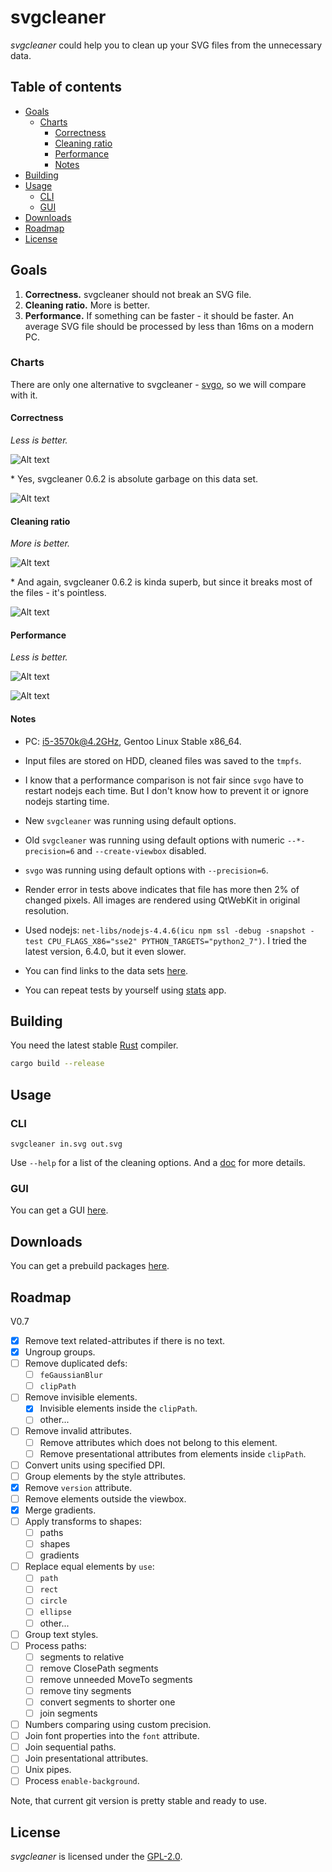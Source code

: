 # svgcleaner

*svgcleaner* could help you to clean up your SVG files from the unnecessary data.

## Table of contents

  * [Goals](#goals)
    * [Charts](#charts)
      * [Correctness](#correctness)
      * [Cleaning ratio](#cleaning-ratio)
      * [Performance](#performance)
      * [Notes](#notes)
  * [Building](#building)
  * [Usage](#usage)
    * [CLI](#cli)
    * [GUI](#gui)
  * [Downloads](#downloads)
  * [Roadmap](#roadmap)
  * [License](#license)

## Goals

1. **Correctness.** svgcleaner should not break an SVG file.
1. **Cleaning ratio.** More is better.
1. **Performance.** If something can be faster - it should be faster.
   An average SVG file should be processed by less than 16ms on a modern PC.

### Charts

There are only one alternative to svgcleaner - [svgo](https://github.com/svg/svgo),
so we will compare with it.

#### Correctness

*Less is better.*

![Alt text](https://cdn.rawgit.com/RazrFalcon/svgcleaner/v0.6.90/data/correctness_chart_W3C_SVG_11_TestSuite.svg)

\* Yes, svgcleaner 0.6.2 is absolute garbage on this data set.

![Alt text](https://cdn.rawgit.com/RazrFalcon/svgcleaner/v0.6.90/data/correctness_chart_oxygen.svg)

#### Cleaning ratio

*More is better.*

![Alt text](https://cdn.rawgit.com/RazrFalcon/svgcleaner/v0.6.90/data/ratio_chart_W3C_SVG_11_TestSuite.svg)

\* And again, svgcleaner 0.6.2 is kinda superb, but since it breaks most
of the files - it's pointless.

![Alt text](https://cdn.rawgit.com/RazrFalcon/svgcleaner/v0.6.90/data/ratio_chart_oxygen.svg)

#### Performance

*Less is better.*

![Alt text](https://cdn.rawgit.com/RazrFalcon/svgcleaner/v0.6.90/data/performance_chart_W3C_SVG_11_TestSuite.svg)

![Alt text](https://cdn.rawgit.com/RazrFalcon/svgcleaner/v0.6.90/data/performance_chart_oxygen.svg)

#### Notes

 - PC: i5-3570k@4.2GHz, Gentoo Linux Stable x86_64.

 - Input files are stored on HDD, cleaned files was saved to the `tmpfs`.

 - I know that a performance comparison is not fair since `svgo` have to restart nodejs
each time. But I don't know how to prevent it or ignore nodejs starting time.

 - New `svgcleaner` was running using default options.

 - Old `svgcleaner` was running using default options with numeric `--*-precision=6`
   and `--create-viewbox` disabled.

 - `svgo` was running using default options with `--precision=6`.

 - Render error in tests above indicates that file has more then 2% of changed pixels.
   All images are rendered using QtWebKit in original resolution.

 - Used nodejs: `net-libs/nodejs-4.4.6(icu npm ssl -debug -snapshot -test
CPU_FLAGS_X86="sse2" PYTHON_TARGETS="python2_7")`.
   I tried the latest version, 6.4.0, but it even slower.

 - You can find links to the data sets [here](tools/files-testing/README.md).

 - You can repeat tests by yourself using [stats](tools/stats) app.

## Building

You need the latest stable [Rust](https://www.rust-lang.org/) compiler.

```bash
cargo build --release
```

## Usage

### CLI

```
svgcleaner in.svg out.svg
```

Use `--help` for a list of the cleaning options. And a [doc](docs/svgcleaner.rst) for more details.

### GUI

You can get a GUI [here](https://github.com/RazrFalcon/svgcleaner-gui).

## Downloads

You can get a prebuild packages [here](https://github.com/RazrFalcon/svgcleaner-gui/releases).

## Roadmap
V0.7
 - [x] Remove text related-attributes if there is no text.
 - [x] Ungroup groups.
 - [ ] Remove duplicated defs:
   - [ ] `feGaussianBlur`
   - [ ] `clipPath`
 - [ ] Remove invisible elements.
   - [x] Invisible elements inside the `clipPath`.
   - [ ] other...
 - [ ] Remove invalid attributes.
   - [ ] Remove attributes which does not belong to this element.
   - [ ] Remove presentational attributes from elements inside `clipPath`.
 - [ ] Convert units using specified DPI.
 - [ ] Group elements by the style attributes.
 - [x] Remove `version` attribute.
 - [ ] Remove elements outside the viewbox.
 - [x] Merge gradients.
 - [ ] Apply transforms to shapes:
   - [ ] paths
   - [ ] shapes
   - [ ] gradients
 - [ ] Replace equal elements by `use`:
   - [ ] `path`
   - [ ] `rect`
   - [ ] `circle`
   - [ ] `ellipse`
   - [ ] other...
 - [ ] Group text styles.
 - [ ] Process paths:
    - [ ] segments to relative
    - [ ] remove ClosePath segments
    - [ ] remove unneeded MoveTo segments
    - [ ] remove tiny segments
    - [ ] convert segments to shorter one
    - [ ] join segments
 - [ ] Numbers comparing using custom precision.
 - [ ] Join font properties into the `font` attribute.
 - [ ] Join sequential paths.
 - [ ] Join presentational attributes.
 - [ ] Unix pipes.
 - [ ] Process `enable-background`.

Note, that current git version is pretty stable and ready to use.

## License

*svgcleaner* is licensed under the [GPL-2.0](https://www.gnu.org/licenses/old-licenses/gpl-2.0.en.html).

